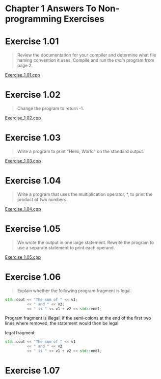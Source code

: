 # Chapter 1 Answers To Non-programming Exercises

# Exercise 1.01
> Review the documentation for your compiler and determine what file naming convention it uses. Compile and run the _main_ program from page 2.

[Exercise_1.01.cpp](Exercise_1.01.cpp)

# Exercise 1.02
> Change the program to return -1. 

[Exercise_1.02.cpp](Exercise_1.02.cpp)

# Exercise 1.03
> Write a program to print "Hello, World" on the standard output.

[Exercise_1.03.cpp](Exercise_1.03.cpp)

# Exercise 1.04
> Write a program that uses the multiplication operator, *, to print the product of two numbers.

[Exercise_1.04.cpp](Exercise_1.04.cpp)

# Exercise 1.05
> We wrote the output in one large statement. Rewrite the program to use a separate statement to print each operand.

[Exercise_1.05.cpp](Exercise_1.05.cpp)

# Exercise 1.06
> Explain whether the following program fragment is legal.

```cpp
std::cout << "The sum of " << v1;
          << " and " << v2;
		  << " is " << v1 + v2 << std::endl;
```

Program fragment is illegal, if the semi-colons at the end of the first two lines where removed, the statement would then be legal

legal fragment:
```cpp
std::cout << "The sum of " << v1
          << " and " << v2
		  << " is " << v1 + v2 << std::endl;
```

# Exercise 1.07
